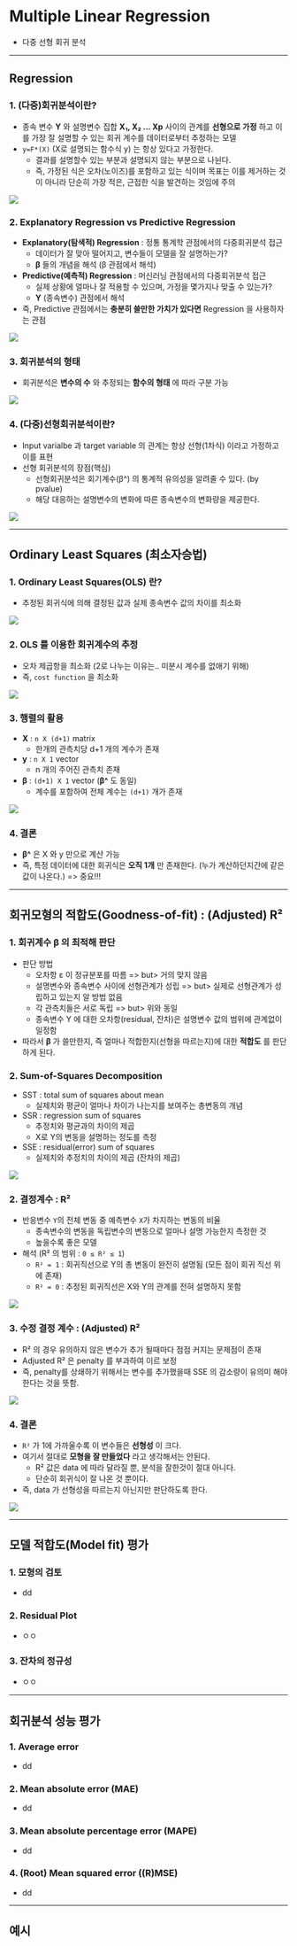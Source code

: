 # Multiple Linear Regression
  - 다중 선형 회귀 분석

---

## Regression
  ### 1. (다중)회귀분석이란?
  - 종속 변수 __Y__ 와 설명변수 집합 __X₁, X₂ ... Xp__ 사이의 관계를 __선형으로 가정__ 하고 이를 가장 잘 설명할 수 있는 회귀 계수를 데이터로부터 추정하는 모델
  - `y=F*(X)` (X로 설명되는 함수식 y) 는 항상 있다고 가정한다.
    - 결과를 설명할수 있는 부분과 설명되지 않는 부분으로 나뉜다.
    - 즉, 가정된 식은 오차(노이즈)를 포함하고 있는 식이며  목표는 이를 제거하는 것이 아니라 단순히 가장 적은, 근접한 식을 발견하는 것임에 주의

  ![](https://github.com/Lee-KyungSeok/MultivariateDataAnalysis-Study/blob/master/MultipleLinearRegression/picture/regression.png)

  ### 2. Explanatory Regression vs Predictive Regression
  - __Explanatory(탐색적) Regression__ : 정통 통계학 관점에서의 다중회귀분석 접근
    - 데이터가 잘 맞아 떨어지고, 변수들이 모델을 잘 설명하는가?
    - __β__ 들의 개념을 해석 (β 관점에서 해석)
  - __Predictive(예측적) Regression__ : 머신러닝 관점에서의 다중회귀분석 접근
    - 실제 상황에 얼마나 잘 적용할 수 있으며, 가정을 몇가지나 맞출 수 있는가?
    - __Y__ (종속변수) 관점에서 해석
  - 즉, Predictive 관점에서는 __충분히 쓸만한 가치가 있다면__ Regression 을 사용하자는 관점

  ![](https://github.com/Lee-KyungSeok/MultivariateDataAnalysis-Study/blob/master/MultipleLinearRegression/picture/regression2.png)

  ### 3. 회귀분석의 형태
  - 회귀분석은 __변수의 수__ 와 추정되는 __함수의 형태__ 에 따라 구분 가능

  ![](https://github.com/Lee-KyungSeok/MultivariateDataAnalysis-Study/blob/master/MultipleLinearRegression/picture/regression3.png)

  ### 4. (다중)선형회귀분석이란?
  - Input varialbe 과 target variable 의 관계는 항상 선형(1차식) 이라고 가정하고 이를 표현
  - 선형 회귀분석의 장점(핵심)
    - 선형회귀분석은 회기계수(β^) 의 통계적 유의성을 알려줄 수 있다. (by pvalue)
    - 해당 대응하는 설명변수의 변화에 따른 종속변수의 변화량을 제공한다.

  ![](https://github.com/Lee-KyungSeok/MultivariateDataAnalysis-Study/blob/master/MultipleLinearRegression/picture/regression4.png)

---

## Ordinary Least Squares (최소자승법)
  ### 1. Ordinary Least Squares(OLS) 란?
  - 추정된 회귀식에 의해 결정된 값과 실제 종속변수 값의 차이를 최소화

  ![](https://github.com/Lee-KyungSeok/MultivariateDataAnalysis-Study/blob/master/MultipleLinearRegression/picture/ols.png)

  ### 2. OLS 를 이용한 회귀계수의 추정
  - 오차 제곱항을 최소화 (2로 나누는 이유는.. 미분시 계수를 없애기 위해)
  - 즉, `cost function` 을 최소화

  ![](https://github.com/Lee-KyungSeok/MultivariateDataAnalysis-Study/blob/master/MultipleLinearRegression/picture/ols2.png)

  ### 3. 행렬의 활용
  - __X__ : `n X (d+1)` matrix
    - 한개의 관측치당 d+1 개의 계수가 존재
  - __y__ : `n X 1` vector
    - n 개의 주어진 관측치 존재
  - __β__ : `(d+1) X 1` vector (__β^__ 도 동일)
    - 계수를 포함하여 전체 계수는 `(d+1)` 개가 존재

  ![](https://github.com/Lee-KyungSeok/MultivariateDataAnalysis-Study/blob/master/MultipleLinearRegression/picture/ols3.png)

  ### 4. 결론
  - __β^__ 은 X 와 y 만으로 계산 가능
  - 즉, 특정 데이터에 대한 회귀식은 __오직 1개__ 만 존재한다. (누가 계산하던지간에 같은 값이 나온다.) => 중요!!!

---

## 회귀모형의 적합도(Goodness-of-fit) : (Adjusted) R²
  ### 1. 회귀계수 __β__ 의 최적해 판단
  - 판단 방법
    - 오차항 ε 이 정규분포를 따름 => but> 거의 맞지 않음
    - 설명변수와 종속변수 사이에 선형관계가 성립 => but> 실제로 선형관계가 성립하고 있는지 알 방법 없음
    - 각 관측치들은 서로 독립 => but> 위와 동일
    - 종속변수 Y 에 대한 오차항(residual, 잔차)은 설명변수 값의 범위에 관계없이 일정함
  - 따라서 __β__ 가 쓸만한지, 즉 얼마나 적합한지(선형을 따르는지)에 대한 __적합도__ 를 판단하게 된다.

  ### 2. Sum-of-Squares Decomposition
  - SST : total sum of squares about mean
    - 실제치와 평균이 얼마나 차이가 나는지를 보여주는 총변동의 개념
  - SSR : regression sum of squares
    - 추정치와 평균과의 차이의 제곱
    - X로 Y의 변동을 설명하는 정도를 측정
  - SSE : residual(error) sum of squares
    - 실제치와 추정치의 차이의 제곱 (잔차의 제곱)

  ![](https://github.com/Lee-KyungSeok/MultivariateDataAnalysis-Study/blob/master/MultipleLinearRegression/picture/gof.png)

  ### 2. 결정계수 : R²
  - 반응변수 `Y`의 전체 변동 중 예측변수 `X`가 차지하는 변동의 비율
    - 종속변수의 변동을 독립변수의 변동으로 얼마나 설명 가능한지 측정한 것
    - 높을수록 좋은 모델
  - 해석 (R² 의 범위 : `0 ≤ R² ≤ 1`)
    - `R² = 1` : 회귀직선으로 Y의 총 변동이 완전히 설명됨 (모든 점이 회귀 직선 위에 존재)
    - `R² = 0` : 추정된 회귀직선은 X와 Y의 관계를 전혀 설명하지 못함

  ![](https://github.com/Lee-KyungSeok/MultivariateDataAnalysis-Study/blob/master/MultipleLinearRegression/picture/gof2.png)

  ### 3. 수정 결정 계수 : (Adjusted) R²
  - R² 의 경우 유의하지 않은 변수가 추가 될때마다 점점 커지는 문제점이 존재
  - Adjusted R² 은 penalty 를 부과하여 이르 보정
  - 즉, penalty를 상쇄하기 위해서는 변수를 추가했을때 SSE 의 감소량이 유의미 해야 한다는 것을 뜻함.

  ![](https://github.com/Lee-KyungSeok/MultivariateDataAnalysis-Study/blob/master/MultipleLinearRegression/picture/gof3.png)

  ### 4. 결론
  - `R²` 가 1에 가까울수록 이 변수들은 __선형성__ 이 크다.
  - 여기서 절대로 __모형을 잘 만들었다__ 라고 생각해서는 안된다.
    - R² 값은 data 에 따라 달라질 뿐, 분석을 잘한것이 절대 아니다.
    - 단순히 회귀식이 잘 나온 것 뿐이다.
  - 즉, data 가 선형성을 따르는지 아닌지만 판단하도록 한다.

  ![](https://github.com/Lee-KyungSeok/MultivariateDataAnalysis-Study/blob/master/MultipleLinearRegression/picture/gof4.png)

---

## 모델 적합도(Model fit) 평가
  ### 1. 모형의 검토
  - dd

  ### 2. Residual Plot
  - ㅇㅇ

  ### 3. 잔차의 정규성
  - ㅇㅇ

---

## 회귀분석 성능 평가
  ### 1. Average error
  - dd

  ### 2. Mean absolute error (MAE)
  - dd

  ### 3. Mean absolute percentage error (MAPE)
  - dd

  ### 4. (Root) Mean squared error ((R)MSE)
  - dd

---

## 예시
